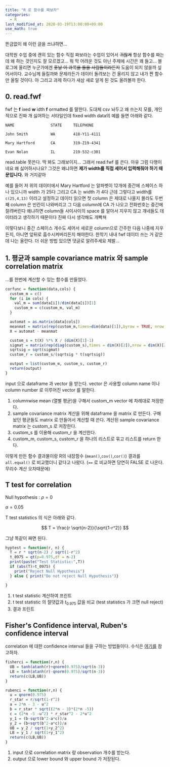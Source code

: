 ```yaml
---
title: "R 로 함수를 짜보자"
categories:
  - R
last_modified_at: 2020-03-19T13:00:00+09:00
use_math: true
---
```


뜬금없이 왜 이런 글을 쓰냐하면...

대학원 수업 중에 괜히 있는 함수 직접 짜보라는 수업이 있어서 ~~귀찮게~~ 항상 함수를 짜는데 왜 하는 것인지도 잘 모르겠고... 뭐 막 어려운 것도 아닌 주제에 시간은 꽤 들고... 블로그에 올리면 누군가에겐 ~~훗날 이 과목을 들을 사람들이라든지~~ 도움이 되지 않을까 싶어서이다. 교수님께 들킬까봐 문제라든가 데이터 돌려보는 건 올리지 않고 내가 짠 함수만 올릴 것이다. 아 그리고 과제 하다가 새삼 새로 알게 된 것도 올려볼까 한다.

## 0. read.fwf
fwf 는 **f** ixed **w** idth **f** ormatted 를 말한다. 도대체 csv 놔두고 왜 쓰는지 모를, 개인적으로 진짜 개 싫어하는 서타일인데 fixed width data의 예를 들면 아래와 같다.

```
NAME                STATE     TELEPHONE  

John Smith          WA        418-Y11-4111

Mary Hartford       CA        319-Z19-4341

Evan Nolan          IL        219-532-c301
```

read.table 못쓴다. 딱 봐도 그래보이지... 그래서 read.fwf 를 쓴다. 아유 그럼 다행이네요 왜 싫어하시나요? 그것은 왜냐하면 **제가 width를 직접 세어서 입력해줘야 하기 때문입니다.** 와 거지같아

예를 들어 저 위의 데이터에서 Mary Hartford 는 알파벳이 12개에 중간에 스페이스 하나 있으니까 width 가 25다 그리고 CA 는 width 가 4다 근데 그렇다고 width를 `c(25,4,13)` 이라고 설정하고 데이터 읽으면 첫 column 은 제대로 나올지 몰라도 두번째 column 은 빈칸이 나와버리고 그 다음 column에 CA 가 나오고 전화번호는 중간에 잘려버린다 왜냐하면 column들 사이사이의 space 를 알아서 지우지 않고 걔네들도 데이터라고 생각하기 때문이다 진짜 다시 생각해도 개빡쳐

이렇다보니 중간 스페이스 개수도 세어서 새로운 column으로 간주한 다음 나중에 지우든지, 아니면 앞뒤로 흡수시켜버리든지 해야한다. 한학기 내내 fwf 데이터 쓰는 거 같은데 나는 울란다. 더 쉬운 방법 있으면 댓글로 알려주세요 제발...


## 1. 평균과 sample covariance matrix 와 sample correlation matrix

...를 한번에 계산할 수 있는 함수를 만들었다.

```r
corfunc = function(data,cols) {
  custom_m = c()
  for (i in cols) {
    val_m = sum(data[i])/dim(data[i])[1]
    custom_m = c(custom_m, val_m)
  }

  automat = as.matrix(data[cols])
  meanmat = matrix(rep(custom_m,times=dim(data)[1]),byrow = TRUE, nrow = dim(data)[1])
  X = automat - meanmat

  custom_s = t(X) %*% X / (dim(X)[1]-1)
  sigmat = matrix(rep(diag(custom_s),times = dim(X)[2]),nrow = dim(X)[2])
  sqrtsig = sqrt(sigmat)
  custom_r = custom_s/(sqrtsig * t(sqrtsig))

  output = list(custom_m, custom_s, custom_r)
  return(output)
}
```

input 으로 dataframe 과 vector 을 받는다. vector 은 사용할 column name 이나 column number 로 이루어진 vector 를 말한다.

1. columnwise mean (열별 평균)을 구해서 custom_m vector 에 차례대로 저장한다.
2. sample covariance matrix 계산을 위해 dataframe 을 matrix 로 만든다. 구해놨던 평균들도 matrix 로 만들어서 계산할 때 쓴다. 계산된 sample covariance matrix 는 custom_s 로 저장한다.
3. custom_s 를 이용해 custom_r 을 계산한다.
4. custom_m, custom_s, custom_r 을 하나의 리스트로 묶고 리스트를 return 한다.

이렇게 만든 함수 결과물이랑 R의 내장함수 (`mean()`,`cov()`,`cor()`) 결과를 `all.equal()` 로 비교했더니 같다고 나왔다. (`==` 로 비교하면 당연히 FALSE 로 나온다. 무리수 계산 오차때문에)

## T test for correlation

Null hypothesis : $\rho = 0$

$\alpha=0.05$

T test statistics 의 식은 아래와 같다.

$$
T = \frac{r \sqrt{n-2}}{\sqrt{1-r^2}}
$$

그냥 똑같이 짜면 된다.

```r
hyptest = function(r, n) {
  T = r * sqrt(n-2) / sqrt(1-r^2)
  t_0975 = qt(p=0.975,df = n-2)
  print(paste("Test Statistic:",T))
  if (abs(T)>t_0975) {
    print("Reject Null Hypothesis")
  } else { print("Do not reject Null Hypothesis")}

}
```

1. t test statistic 계산하여 프린트
2. t test statistic 의 절댓값과 $t_{0.975}$ 값을 비교 (test statistics 가 크면 null reject)
3. 결과 프린트

## Fisher's Confidence interval, Ruben's confidence interval

correlation 에 대한 confidence interval 들을 구하는 방법들이다. 수식은 [여기를](http://www.fon.hum.uva.nl/praat/manual/Correlation__Confidence_intervals___.html) 참고하자.

```r
fisherci = function(r,n) {
  UB = tanh(atanh(r)+qnorm(0.975)/sqrt(n-3))
  LB = tanh(atanh(r)-qnorm(0.975)/sqrt(n-3))
  return(c(LB,UB))
}

rubenci = function(r,n) {
  u = qnorm(0.975)
  r_star = r/sqrt(1-r^2)
  a = 2*n - 3 - u^2
  b = r_star * sqrt((2*n - 3)*(2*n -5))
  c = (2*n -5 -u^2) * r_star^2 - 2*u^2
  y_1 = (b-sqrt(b^2-a*c))/a
  y_2 = (b+sqrt(b^2-a*c))/a
  UB = y_2 / sqrt(1+y_2^2)
  LB = y_1 / sqrt(1+y_1^2)
  return(c(LB,UB))
}
```

1. input 으로 correlation matrix 랑 observation 개수를 받는다.
2. output 으로 lower bound 와 upper bound 가 저장된다.
